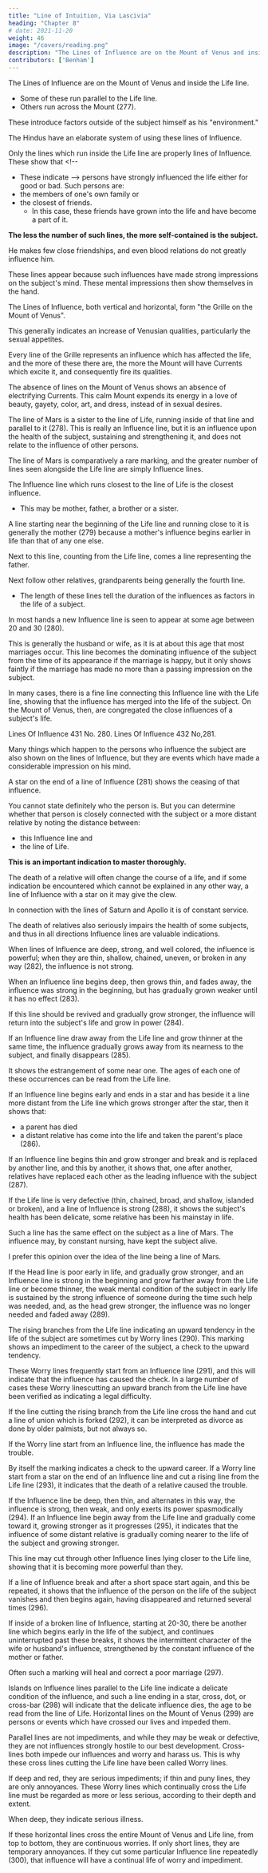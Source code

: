 ```yaml
---
title: "Line of Intuition, Via Lascivia"
heading: "Chapter 8"
# date: 2021-11-20
weight: 46
image: "/covers/reading.png"
description: "The Lines of Influence are on the Mount of Venus and inside the Life line. Some of these run parallel to the Life line. Others run across the Mount."
contributors: ['Benham']
---
```




The Lines of Influence are on the Mount of Venus and inside the Life line. 
- Some of these run parallel to the Life line. 
- Others run across the Mount (277). 

These introduce factors outside of the subject himself as his "environment." 

<!-- Only those indications which my own experience as well as that of other careful investigators has fully verified are here considered, and all matters which are traditional or hypothetical have been left out.  -->

The Hindus have an elaborate system of using these lines of Influence<!-- , and depend upon them for a large part of their work -->. 

Only the lines which run inside the Life line are properly lines of Influence. These show that <!-- 
- These indicate --> persons have strongly influenced the life either for good or bad. Such persons are:
- the members of one's own family or
- the closest of friends. 
  - In this case, these friends have grown into the life and have become a part of it. 

<!-- In all cases they have strong influence, hence their name. In some hands few of these lines are seen, in others there are many, and the more there are the greater the number of persons who have exerted strong influence.  -->

**The less the number of such lines, the more self-contained is the subject.** 

He makes few close friendships, and even blood relations do not greatly influence him. 

These lines appear because such influences have made strong impressions on the subject's mind. These mental impressions then show themselves in the hand. 

The Lines of Influence, both vertical and horizontal, form "the Grille on the Mount of Venus". 

This generally indicates an increase of Venusian qualities, particularly the sexual appetites.

<!-- This general reading of a large number of Influence lines on the Mount of Venus is correct, as has been clearly demonstrated in the hands of subjects known to have strong sexual appetites.  -->

Every line of the Grille represents an influence which has affected the life, and the more of these there are, the more the Mount will have Currents which excite it, and consequently fire its qualities. 

The absence of lines on the Mount of Venus shows an absence of electrifying Currents. This calm Mount expends its energy in a love of beauty, gayety, color, art, and dress, instead of in sexual desires. 

<!-- Lines Of Influence 428 No. 277. Lines Of Influence 429 No. 278. Lines Of Influence 430 No. 279  -->

The line of Mars is a sister to the line of Life, running inside of that line and parallel to it (278). This is really an Influence line, but it is an influence upon the health of the subject, sustaining and strengthening it, and does not relate to the influence of other persons. 

The line of Mars is comparatively a rare marking, and the greater number of lines seen alongside the Life line are simply Influence lines. 

The Influence line which runs closest to the line of Life is the closest influence. 
- This may be mother, father, a brother or a sister. 

A line starting near the beginning of the Life line and running close to it is generally the mother (279) because a mother's influence begins earlier in life than that of any one else. 

Next to this line, counting from the Life line, comes a line representing the father. <!-- , and the line which represents this parent is usually found to be deeper than the others.  -->

Next follow other relatives, grandparents being generally the fourth line. 
- The length of these lines tell the duration of the influences as factors in the life of a subject. 

In most hands a new Influence line is seen to appear at some age between 20 and 30 (280). 

This is generally the husband or wife, as it is at about this age that most marriages occur. This line becomes the dominating influence of the subject from the time of its appearance if the marriage is happy, but it only shows faintly if the marriage has made no more than a passing impression on the subject. 

In many cases, there is a fine line connecting this Influence line with the Life line, showing that the influence has merged into the life of the subject. On the Mount of Venus, then, are congregated the close influences of a subject's life. 

Lines Of Influence 431 No. 280. Lines Of Influence 432 No,281.

Many things which happen to the persons who influence the subject are also shown on the lines of Influence, but they are events which have made a considerable impression on his mind. 

A star on the end of a line of Influence (281) shows the ceasing of that influence.<!-- , whatever it may be; and, while  -->

You cannot state definitely who the person is. But you can determine whether that person is closely connected with the subject or a more distant relative by noting the distance between:
- this Influence line and
- the line of Life. 

**This is an important indication to master thoroughly.** 

The death of a relative will often change the course of a life, and if some indication be encountered which cannot be explained in any other way, a line of Influence with a star on it may give the clew. 

In connection with the lines of Saturn and Apollo it is of constant service. 

The death of relatives also seriously impairs the health of some subjects, and thus in all directions Influence lines are valuable indications. 

When lines of Influence are deep, strong, and well colored, the influence is powerful; when they are thin, shallow, chained, uneven, or broken in any way (282), the influence is not strong. 

When an Influence line begins deep, then grows thin, and fades away, the influence was strong in the beginning, but has gradually grown weaker until it has no effect (283). 

If this line should be revived and gradually grow stronger, the influence will return into the   subject's life and grow in power (284). 

If an Influence line draw away from the Life line and grow thinner at the same time, the influence gradually grows away from its nearness to the subject, and finally disappears (285). 

<!-- Lines Of Influence Part 2 433 No. 282. Lines Of Influence Part 2 434 No. 283. Lines Of Influence Part 2 435 No. 284. Lines Of Influence Part 2 436 No. 285. Lines Of Influence Part 2 437 No. 286. Lines Of Influence Part 2 438 No. 287. Lines Of Influence Part 2 439 No. 288. Lines Of Influence Part 2 440 No. 289. Lines Of Influence Part 2 441 No. 290. 
 -->

It shows the estrangement of some near one. The ages of each one of these occurrences can be read from the Life line. 

If an Influence line begins early and ends in a star and has beside it a line more distant from the Life line which grows stronger after the star, then it shows that:
- a parent has died
- a distant relative has come into the life and taken the parent's place (286). 

If an Influence line begins thin and grow stronger and break and is replaced by another line, and this by another, it shows that, one after another, relatives have replaced each other as the leading influence with the subject (287). 

If the Life line is very defective (thin, chained, broad, and shallow, islanded or broken), and a line of Influence is strong (288), it shows the subject's health has been delicate, some relative has been his mainstay in life.

Such a line has the same effect on the subject as a line of Mars. The influence may, by constant nursing, have kept the subject alive. 

I prefer this opinion over the idea of the line being a line of Mars. 

If the Head line is poor early in life, and gradually grow stronger, and an Influence line is  strong in the beginning and grow farther away from the Life line or become thinner, the weak mental condition of the subject in early life is sustained by the strong influence of someone during the time such help was needed, and, as the head grew stronger, the influence was no longer needed and faded away (289).

The rising branches from the Life line indicating an upward tendency in the life of the subject are sometimes cut by Worry lines (290). This marking shows an impediment to the career of the subject, a check to the upward tendency. 

These Worry lines frequently start from an Influence line (291), and this will indicate that the influence has caused the check. In a large number of cases these Worry linescutting an upward branch from the Life line have been verified as indicating a legal difficulty. 

<!--  used this marking as an indication of . The single indication must not be given this reading, but with this marking and other confirmatory signs it can be so interpreted, viz.,  -->

If the line cutting the rising branch from the Life line cross the hand and cut a line of union which is forked (292), it can be interpreted as divorce as done by older palmists, but not always so. 


If the Worry line start from an Influence line, the influence has made the trouble. 

By itself the marking indicates a check to the upward career. If a Worry line start from a star on the end of an Influence line and cut a rising line from the Life line (293), it indicates that the death of a relative caused the trouble. 

If the Influence line be deep, then thin, and alternates in this way, the influence is strong, then weak, and only exerts its power spasmodically (294). If an Influence line begin away from the Life line and gradually come toward it, growing stronger as it progresses (295), it indicates that the influence of some distant relative is gradually coming nearer to the life of the subject and growing stronger. 

This line may cut through other Influence lines lying closer to the Life line, showing that it is becoming more powerful than they. 

If a line of Influence break and after a short space start again, and this be repeated, it shows that the influence of the person on the life of the subject vanishes and then begins again, having disappeared and returned several times (296). 

If inside of a broken line of Influence, starting at 20-30, there be another line which begins early in the life of the subject, and continues uninterrupted past these breaks, it shows the intermittent character of the wife or husband's influence, strengthened by the constant influence of the mother or father. 

Often such a marking will heal and correct a poor marriage (297). 

<!-- Lines Of Influence Part 2 442 No. 291. -->

<!-- Lines Of Influence Part 2 443 No. 292. Lines Of Influence Part 2 444 No. 293. Lines Of Influence Part 2 445 No. 294. Lines Of Influence Part 2 446 No. 295. Lines Of Influence Part 2 447 No. 296  -->

Islands on Influence lines parallel to the Life line indicate a delicate condition of the influence, and such a line ending in a star, cross, dot, or cross-bar (298) will indicate that the delicate influence dies, the age to be read from the line of Life. Horizontal lines on the Mount of Venus (299) are persons or events which have crossed our lives and impeded them.

Parallel lines are not impediments, and while they may be weak or defective, they are not influences strongly hostile to our best development. Cross-lines both impede our influences and worry and harass us. This is why these cross lines cutting the Life line have been called Worry lines.

If deep and red, they are serious impediments; if thin and puny lines, they are only annoyances. These Worry lines which continually cross the Life line must be regarded as more or less serious, according to their depth and extent. 

When deep, they indicate serious illness. 

If these horizontal lines cross the entire Mount of Venus and Life line, from top to bottom, they are continuous worries. If only short lines, they are temporary annoyances. If they cut some particular Influence line repeatedly (300), that influence will have a continual life of worry and impediment.

<!-- Lines Of Influence Part 2 448 No. 297. Lines Of Influence Part 2 449 No. 298. Lines Of Influence Part 2 450 No. 299. Lines Of Influence Part 2 451 No. 300. --> 
